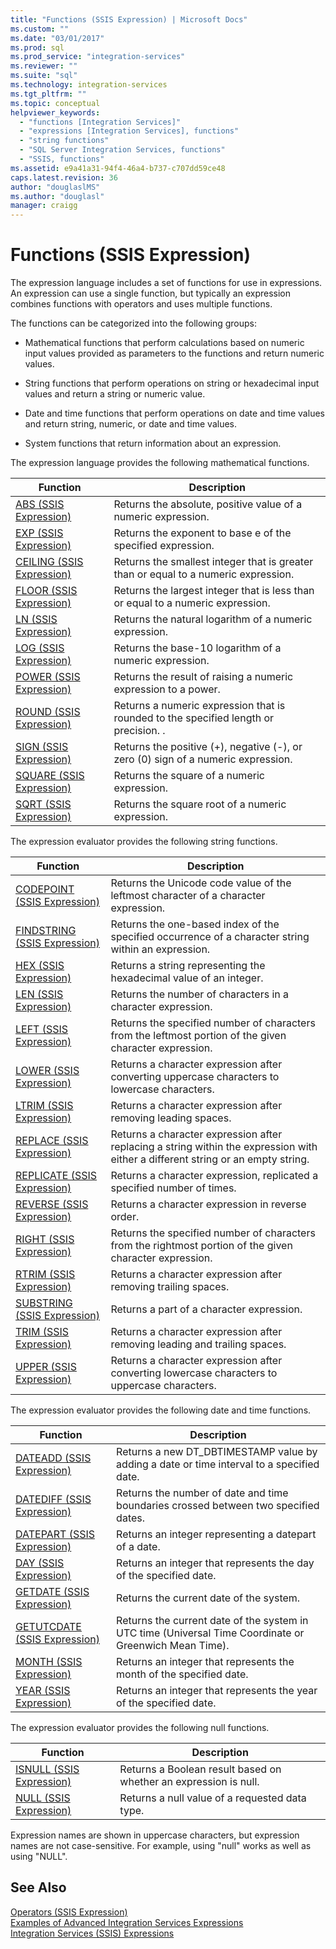 ```yaml
---
title: "Functions (SSIS Expression) | Microsoft Docs"
ms.custom: ""
ms.date: "03/01/2017"
ms.prod: sql
ms.prod_service: "integration-services"
ms.reviewer: ""
ms.suite: "sql"
ms.technology: integration-services
ms.tgt_pltfrm: ""
ms.topic: conceptual
helpviewer_keywords: 
  - "functions [Integration Services]"
  - "expressions [Integration Services], functions"
  - "string functions"
  - "SQL Server Integration Services, functions"
  - "SSIS, functions"
ms.assetid: e9a41a31-94f4-46a4-b737-c707dd59ce48
caps.latest.revision: 36
author: "douglaslMS"
ms.author: "douglasl"
manager: craigg
---
```

# Functions (SSIS Expression)
  The expression language includes a set of functions for use in expressions. An expression can use a single function, but typically an expression combines functions with operators and uses multiple functions.  
  
 The functions can be categorized into the following groups:  
  
-   Mathematical functions that perform calculations based on numeric input values provided as parameters to the functions and return numeric values.  
  
-   String functions that perform operations on string or hexadecimal input values and return a string or numeric value.  
  
-   Date and time functions that perform operations on date and time values and return string, numeric, or date and time values.  
  
-   System functions that return information about an expression.  
  
 The expression language provides the following mathematical functions.  
  
|Function|Description|  
|--------------|-----------------|  
|[ABS &#40;SSIS Expression&#41;](../../integration-services/expressions/abs-ssis-expression.md)|Returns the absolute, positive value of a numeric expression.|  
|[EXP &#40;SSIS Expression&#41;](../../integration-services/expressions/exp-ssis-expression.md)|Returns the exponent to base e of the specified expression.|  
|[CEILING &#40;SSIS Expression&#41;](../../integration-services/expressions/ceiling-ssis-expression.md)|Returns the smallest integer that is greater than or equal to a numeric expression.|  
|[FLOOR &#40;SSIS Expression&#41;](../../integration-services/expressions/floor-ssis-expression.md)|Returns the largest integer that is less than or equal to a numeric expression.|  
|[LN &#40;SSIS Expression&#41;](../../integration-services/expressions/ln-ssis-expression.md)|Returns the natural logarithm of a numeric expression.|  
|[LOG &#40;SSIS Expression&#41;](../../integration-services/expressions/log-ssis-expression.md)|Returns the base-10 logarithm of a numeric expression.|  
|[POWER &#40;SSIS Expression&#41;](../../integration-services/expressions/power-ssis-expression.md)|Returns the result of raising a numeric expression to a power.|  
|[ROUND &#40;SSIS Expression&#41;](../../integration-services/expressions/round-ssis-expression.md)|Returns a numeric expression that is rounded to the specified length or precision. .|  
|[SIGN &#40;SSIS Expression&#41;](../../integration-services/expressions/sign-ssis-expression.md)|Returns the positive (+), negative (-), or zero (0) sign of a numeric expression.|  
|[SQUARE &#40;SSIS Expression&#41;](../../integration-services/expressions/square-ssis-expression.md)|Returns the square of a numeric expression.|  
|[SQRT &#40;SSIS Expression&#41;](../../integration-services/expressions/sqrt-ssis-expression.md)|Returns the square root of a numeric expression.|  
  
 The expression evaluator provides the following string functions.  
  
|Function|Description|  
|--------------|-----------------|  
|[CODEPOINT &#40;SSIS Expression&#41;](../../integration-services/expressions/codepoint-ssis-expression.md)|Returns the Unicode code value of the leftmost character of a character expression.|  
|[FINDSTRING &#40;SSIS Expression&#41;](../../integration-services/expressions/findstring-ssis-expression.md)|Returns the one-based index of the specified occurrence of a character string within an expression.|  
|[HEX &#40;SSIS Expression&#41;](../../integration-services/expressions/hex-ssis-expression.md)|Returns a string representing the hexadecimal value of an integer.|  
|[LEN &#40;SSIS Expression&#41;](../../integration-services/expressions/len-ssis-expression.md)|Returns the number of characters in a character expression.|  
|[LEFT &#40;SSIS Expression&#41;](../../integration-services/expressions/left-ssis-expression.md)|Returns the specified number of characters from the leftmost portion of the given character expression.|  
|[LOWER &#40;SSIS Expression&#41;](../../integration-services/expressions/lower-ssis-expression.md)|Returns a character expression after converting uppercase characters to lowercase characters.|  
|[LTRIM &#40;SSIS Expression&#41;](../../integration-services/expressions/ltrim-ssis-expression.md)|Returns a character expression after removing leading spaces.|  
|[REPLACE &#40;SSIS Expression&#41;](../../integration-services/expressions/replace-ssis-expression.md)|Returns a character expression after replacing a string within the expression with either a different string or an empty string.|  
|[REPLICATE &#40;SSIS Expression&#41;](../../integration-services/expressions/replicate-ssis-expression.md)|Returns a character expression, replicated a specified number of times.|  
|[REVERSE &#40;SSIS Expression&#41;](../../integration-services/expressions/reverse-ssis-expression.md)|Returns a character expression in reverse order.|  
|[RIGHT &#40;SSIS Expression&#41;](../../integration-services/expressions/right-ssis-expression.md)|Returns the specified number of characters from the rightmost portion of the given character expression.|  
|[RTRIM &#40;SSIS Expression&#41;](../../integration-services/expressions/rtrim-ssis-expression.md)|Returns a character expression after removing trailing spaces.|  
|[SUBSTRING &#40;SSIS Expression&#41;](../../integration-services/expressions/substring-ssis-expression.md)|Returns a part of a character expression.|  
|[TRIM &#40;SSIS Expression&#41;](../../integration-services/expressions/trim-ssis-expression.md)|Returns a character expression after removing leading and trailing spaces.|  
|[UPPER &#40;SSIS Expression&#41;](../../integration-services/expressions/upper-ssis-expression.md)|Returns a character expression after converting lowercase characters to uppercase characters.|  
  
 The expression evaluator provides the following date and time functions.  
  
|Function|Description|  
|--------------|-----------------|  
|[DATEADD &#40;SSIS Expression&#41;](../../integration-services/expressions/dateadd-ssis-expression.md)|Returns a new DT_DBTIMESTAMP value by adding a date or time interval to a specified date.|  
|[DATEDIFF &#40;SSIS Expression&#41;](../../integration-services/expressions/datediff-ssis-expression.md)|Returns the number of date and time boundaries crossed between two specified dates.|  
|[DATEPART &#40;SSIS Expression&#41;](../../integration-services/expressions/datepart-ssis-expression.md)|Returns an integer representing a datepart of a date.|  
|[DAY &#40;SSIS Expression&#41;](../../integration-services/expressions/day-ssis-expression.md)|Returns an integer that represents the day of the specified date.|  
|[GETDATE &#40;SSIS Expression&#41;](../../integration-services/expressions/getdate-ssis-expression.md)|Returns the current date of the system.|  
|[GETUTCDATE &#40;SSIS Expression&#41;](../../integration-services/expressions/getutcdate-ssis-expression.md)|Returns the current date of the system in UTC time (Universal Time Coordinate or Greenwich Mean Time).|  
|[MONTH &#40;SSIS Expression&#41;](../../integration-services/expressions/month-ssis-expression.md)|Returns an integer that represents the month of the specified date.|  
|[YEAR &#40;SSIS Expression&#41;](../../integration-services/expressions/year-ssis-expression.md)|Returns an integer that represents the year of the specified date.|  
  
 The expression evaluator provides the following null functions.  
  
|Function|Description|  
|--------------|-----------------|  
|[ISNULL &#40;SSIS Expression&#41;](../../integration-services/expressions/isnull-ssis-expression.md)|Returns a Boolean result based on whether an expression is null.|  
|[NULL &#40;SSIS Expression&#41;](../../integration-services/expressions/null-ssis-expression.md)|Returns a null value of a requested data type.|  
  
 Expression names are shown in uppercase characters, but expression names are not case-sensitive. For example, using "null" works as well as using "NULL".  
  
## See Also  
 [Operators &#40;SSIS Expression&#41;](../../integration-services/expressions/operators-ssis-expression.md)   
 [Examples of Advanced Integration Services Expressions](../../integration-services/expressions/examples-of-advanced-integration-services-expressions.md)   
 [Integration Services &#40;SSIS&#41; Expressions](../../integration-services/expressions/integration-services-ssis-expressions.md)  
  
  
